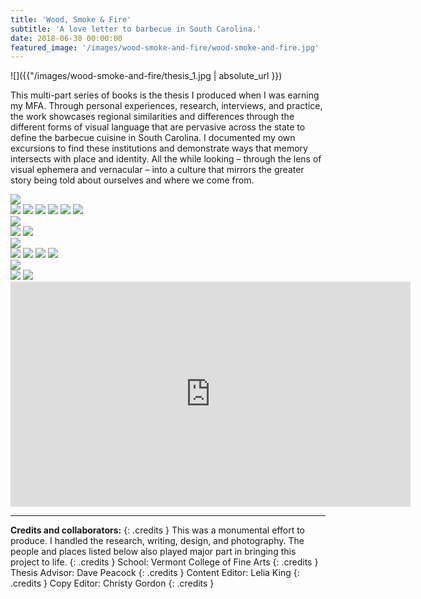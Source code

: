 ```yaml
---
title: 'Wood, Smoke & Fire'
subtitle: 'A love letter to barbecue in South Carolina.'
date: 2018-06-30 00:00:00
featured_image: '/images/wood-smoke-and-fire/wood-smoke-and-fire.jpg'
---
```


![]({{"/images/wood-smoke-and-fire/thesis_1.jpg | absolute_url }})

This multi-part series of books is the thesis I produced when I was earning my MFA. Through personal experiences, research, interviews, and practice, the work showcases regional similarities and differences through the different forms of visual language that are pervasive across the state to define the barbecue cuisine in South Carolina. I documented my own excursions to find these institutions and demonstrate ways that memory intersects with place and identity. All the while looking – through the lens of visual ephemera and vernacular – into a culture that mirrors the greater story being told about ourselves and where we come from. 

<img src="/images/wood-smoke-and-fire/thesis_3.jpg">

<div class="gallery" data-columns="2">
	<img src="/images/wood-smoke-and-fire/thesis_7.jpg">
	<img src="/images/wood-smoke-and-fire/thesis_10.jpg">
	<img src="/images/wood-smoke-and-fire/thesis_9.jpg">
	<img src="/images/wood-smoke-and-fire/thesis_8.jpg">
	<img src="/images/wood-smoke-and-fire/thesis_11.jpg">
	<img src="/images/wood-smoke-and-fire/thesis_5.jpg">
</div>

<img src="/images/wood-smoke-and-fire/newspaper_3.jpg">

<div class="gallery" data-columns="2">
	<img src="/images/wood-smoke-and-fire/newspaper_1.jpg">
	<img src="/images/wood-smoke-and-fire/newspaper_2.jpg">
</div>

<img src="/images/wood-smoke-and-fire/photo-zine_4.jpg">

<div class="gallery" data-columns="2">
	<img src="/images/wood-smoke-and-fire/photo-zine_1.jpg">
	<img src="/images/wood-smoke-and-fire/photo-zine_2.jpg">
	<img src="/images/wood-smoke-and-fire/photo-zine_3.jpg">
	<img src="/images/wood-smoke-and-fire/photo-zine_5.jpg">
</div>

<img src="/images/wood-smoke-and-fire/zine_1.jpg">

<div class="gallery" data-columns="2">
	<img src="/images/wood-smoke-and-fire/zine_6.jpg">
	<img src="/images/wood-smoke-and-fire/zine_3.jpg">
</div>


<iframe src="https://www.youtube.com/embed/ReuJMTAeA-E" width="640" height="360" frameborder="0" allowfullscreen></iframe>

---

**Credits and collaborators:**
{: .credits }
This was a monumental effort to produce. I handled the research, writing, design, and photography. The people and places listed below also played major part in bringing this project to life. 
{: .credits }
School: Vermont College of Fine Arts
{: .credits }
Thesis Advisor: Dave Peacock
{: .credits }
Content Editor: Lelia King
{: .credits }
Copy Editor: Christy Gordon
{: .credits }